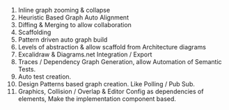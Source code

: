 1. Inline graph zooming & collapse
2. Heuristic Based Graph Auto Alignment
3. Diffing & Merging to allow collaboration
4. Scaffolding
5. Pattern driven auto graph build
6. Levels of abstraction & allow scaffold from Architecture diagrams
7. Excalidraw & Diagrams.net Integration / Export
8. Traces / Dependency Graph Generation, allow Automation of Semantic Tests.
9. Auto test creation.
10. Design Patterns based graph creation. Like Polling / Pub Sub.
11. Graphics, Collision / Overlap & Editor Config as dependencies of elements, Make the implementation component based.